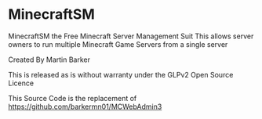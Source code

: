MinecraftSM
===========

MinecraftSM the Free Minecraft Server Management Suit 
This allows server owners to run multiple Minecraft Game Servers from a single server

Created By Martin Barker

This is released as is without warranty under the GLPv2 Open Source Licence  

This Source Code is the replacement of https://github.com/barkermn01/MCWebAdmin3
